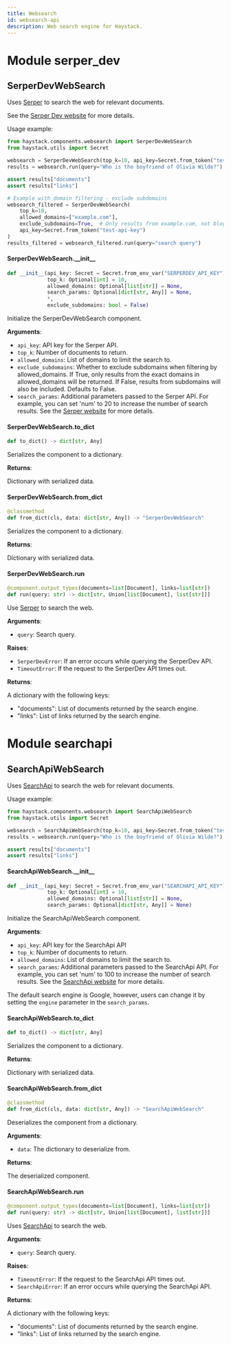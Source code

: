 ```yaml
---
title: Websearch
id: websearch-api
description: Web search engine for Haystack.
---
```


<a id="serper_dev"></a>

# Module serper\_dev

<a id="serper_dev.SerperDevWebSearch"></a>

## SerperDevWebSearch

Uses [Serper](https://serper.dev/) to search the web for relevant documents.

See the [Serper Dev website](https://serper.dev/) for more details.

Usage example:
```python
from haystack.components.websearch import SerperDevWebSearch
from haystack.utils import Secret

websearch = SerperDevWebSearch(top_k=10, api_key=Secret.from_token("test-api-key"))
results = websearch.run(query="Who is the boyfriend of Olivia Wilde?")

assert results["documents"]
assert results["links"]

# Example with domain filtering - exclude subdomains
websearch_filtered = SerperDevWebSearch(
    top_k=10,
    allowed_domains=["example.com"],
    exclude_subdomains=True,  # Only results from example.com, not blog.example.com
    api_key=Secret.from_token("test-api-key")
)
results_filtered = websearch_filtered.run(query="search query")
```

<a id="serper_dev.SerperDevWebSearch.__init__"></a>

#### SerperDevWebSearch.\_\_init\_\_

```python
def __init__(api_key: Secret = Secret.from_env_var("SERPERDEV_API_KEY"),
             top_k: Optional[int] = 10,
             allowed_domains: Optional[list[str]] = None,
             search_params: Optional[dict[str, Any]] = None,
             *,
             exclude_subdomains: bool = False)
```

Initialize the SerperDevWebSearch component.

**Arguments**:

- `api_key`: API key for the Serper API.
- `top_k`: Number of documents to return.
- `allowed_domains`: List of domains to limit the search to.
- `exclude_subdomains`: Whether to exclude subdomains when filtering by allowed_domains.
If True, only results from the exact domains in allowed_domains will be returned.
If False, results from subdomains will also be included. Defaults to False.
- `search_params`: Additional parameters passed to the Serper API.
For example, you can set 'num' to 20 to increase the number of search results.
See the [Serper website](https://serper.dev/) for more details.

<a id="serper_dev.SerperDevWebSearch.to_dict"></a>

#### SerperDevWebSearch.to\_dict

```python
def to_dict() -> dict[str, Any]
```

Serializes the component to a dictionary.

**Returns**:

Dictionary with serialized data.

<a id="serper_dev.SerperDevWebSearch.from_dict"></a>

#### SerperDevWebSearch.from\_dict

```python
@classmethod
def from_dict(cls, data: dict[str, Any]) -> "SerperDevWebSearch"
```

Serializes the component to a dictionary.

**Returns**:

Dictionary with serialized data.

<a id="serper_dev.SerperDevWebSearch.run"></a>

#### SerperDevWebSearch.run

```python
@component.output_types(documents=list[Document], links=list[str])
def run(query: str) -> dict[str, Union[list[Document], list[str]]]
```

Use [Serper](https://serper.dev/) to search the web.

**Arguments**:

- `query`: Search query.

**Raises**:

- `SerperDevError`: If an error occurs while querying the SerperDev API.
- `TimeoutError`: If the request to the SerperDev API times out.

**Returns**:

A dictionary with the following keys:
- "documents": List of documents returned by the search engine.
- "links": List of links returned by the search engine.

<a id="searchapi"></a>

# Module searchapi

<a id="searchapi.SearchApiWebSearch"></a>

## SearchApiWebSearch

Uses [SearchApi](https://www.searchapi.io/) to search the web for relevant documents.

Usage example:
```python
from haystack.components.websearch import SearchApiWebSearch
from haystack.utils import Secret

websearch = SearchApiWebSearch(top_k=10, api_key=Secret.from_token("test-api-key"))
results = websearch.run(query="Who is the boyfriend of Olivia Wilde?")

assert results["documents"]
assert results["links"]
```

<a id="searchapi.SearchApiWebSearch.__init__"></a>

#### SearchApiWebSearch.\_\_init\_\_

```python
def __init__(api_key: Secret = Secret.from_env_var("SEARCHAPI_API_KEY"),
             top_k: Optional[int] = 10,
             allowed_domains: Optional[list[str]] = None,
             search_params: Optional[dict[str, Any]] = None)
```

Initialize the SearchApiWebSearch component.

**Arguments**:

- `api_key`: API key for the SearchApi API
- `top_k`: Number of documents to return.
- `allowed_domains`: List of domains to limit the search to.
- `search_params`: Additional parameters passed to the SearchApi API.
For example, you can set 'num' to 100 to increase the number of search results.
See the [SearchApi website](https://www.searchapi.io/) for more details.

The default search engine is Google, however, users can change it by setting the `engine`
parameter in the `search_params`.

<a id="searchapi.SearchApiWebSearch.to_dict"></a>

#### SearchApiWebSearch.to\_dict

```python
def to_dict() -> dict[str, Any]
```

Serializes the component to a dictionary.

**Returns**:

Dictionary with serialized data.

<a id="searchapi.SearchApiWebSearch.from_dict"></a>

#### SearchApiWebSearch.from\_dict

```python
@classmethod
def from_dict(cls, data: dict[str, Any]) -> "SearchApiWebSearch"
```

Deserializes the component from a dictionary.

**Arguments**:

- `data`: The dictionary to deserialize from.

**Returns**:

The deserialized component.

<a id="searchapi.SearchApiWebSearch.run"></a>

#### SearchApiWebSearch.run

```python
@component.output_types(documents=list[Document], links=list[str])
def run(query: str) -> dict[str, Union[list[Document], list[str]]]
```

Uses [SearchApi](https://www.searchapi.io/) to search the web.

**Arguments**:

- `query`: Search query.

**Raises**:

- `TimeoutError`: If the request to the SearchApi API times out.
- `SearchApiError`: If an error occurs while querying the SearchApi API.

**Returns**:

A dictionary with the following keys:
- "documents": List of documents returned by the search engine.
- "links": List of links returned by the search engine.
